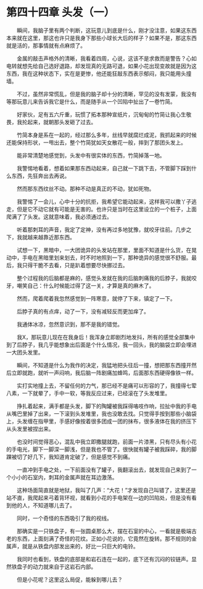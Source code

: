 # 第四十四章 头发（一）


　　瞬间，我脑子里有两个判断，这玩意儿到底是什么，刚才没注意，如果这东西本来就在这里，那这也许只是我身下那些小球长大后的样子？如果不是，那这东西就是活的，那事情就有点麻烦了。

　　金属的敲击声格外的清晰，我看着四周，心说，这该不是求救而是警告？心如电转就想先给自己选好退路，却发现真的无路可退，如果小花出现变故就是因为这东西，我在这种状态下，实在是更惨，他还能狂敲东西表示郁闷，我只能用头撞墙。

　　不过，虽然非常慌乱，但是我的脑子却十分的清晰，罕见的没有发蒙，我没有等那玩意儿来告诉我它是什么，而是随手从一个凹陷中扯出了一卷竹简。

　　好家伙，足有五六斤重，玩惯了拓本那种宣纸片，沉甸甸的竹简让我心生敬畏，我抡起来，就朝那头发砸了过去。

　　竹简本身是系在一起的，经过那么多年，丝线早就腐烂成泥，我抓起来的时候还能保持形状，一甩出去，整个竹简犹如天女散花一般，摔到了那团头发上。

　　能非常清楚地感觉到，头发中有很实体的东西，竹简掉落一地。

　　我警惕地看着，想着如果那东西动起来，自己就一下跳下去，不管脚下踩到什么东西，先狂奔出去再说。

　　然而那东西纹丝不动。那种不动是真正的不动，犹如死物。

　　我警惕了一会儿，心中十分的抗拒，我希望它能动起来，这样我可以撒丫子逃走，但是它不动它就有可能是无害的。也许只是当时在这里设立的一个桩子，上面爬满了了头发。这就意味着，我必须通过去。

　　听着那刺耳的声音，我定了定神，没有再过多地犹豫，就咬牙往前。几步之下，我就越来越靠近那东西。

　　试想一下，黑暗中，一大团诡异的头发站在那里，里面不知道是什么货，在晃动中，手电在黑暗里划来划去，时不时地照到一下，那种诡异的感觉很不舒服。最后，我只得干脆不去看，只是趴着想要尽快挪过去。

　　整个过程我的后脑都是麻的，感觉头发就在我的后脑刺痛我的后脖子，我就咬牙，嘲笑自己：什么时候能过得了这一关，才算是真的麻木了。

　　然而，爬着爬着我忽然感觉到一阵寒意，就停了下来，镇定了一下。

　　后脖子真的有点痒，动了一下，没有减轻反而更加痒了。

　　我通体冰凉，忽然意识到，那不是我的错觉。

　　我X，那玩意儿现在在我身后！我浑身立即剧烈地发抖，所有的感觉全部集中到了后脖子，我几乎能想象出后面是个什么情况，我一回头，我的脑袋立即会埋进一大团头发里。

　　瞬间，不知道是什么为我作的决定，我猛地把头往后一撞，想把那东西撞开然后立即就跑，就听一声闷响，我后脑一阵剧痛加蜂鸣，后面那东西硬得像铁一样。

　　实打实地撞上去，不留任何的力气，那已经不是痛可以形容的了，我撞得七荤八素，一下就晕了，手中一软，等我反应过来，已经滚在了头发堆里。

　　挣扎着起来，满手都是头发，脚下的陶罐被我踩得咯吱作响，拉扯中我的手电从嘴巴里掉了出来，一下滚到头发堆里，我也没敢去找。只觉得手按到那些小脑袋上，头发缠在指甲里，手感好像按着很多团成一团的抹布，很多液体在我的挤压下从头发里被捏出来。

　　也没时间觉得恶心，混乱中我立即撒腿就跑，前面一片漆黑，只有尽头有小花的手电光，脚下一脚深一脚浅，但是我也不管了。很快就有罐子被我踩碎，我的脚踝被切了好几下，我知道肯定破了，但是感觉不到痛。

　　一直冲到手电之处，一下前面没有了罐子，我翻滚出去，就发现自己来到了一个小小的石室内，刺耳的金属声就在耳边激荡。

　　这种场面简直就是地狱，我叫了几声：“大花！”才发现自己叫错了，这里还是站不直，我爬起来弓着背环视，就看到小花的手电架在—边的凹陷处，但是没有看到他的人，不知道哪儿去了。

　　同时，一个奇怪的东西吸引了我的视线。

　　那确实是一只铁盘子，有一张圆桌那么大，摆在石室的中心，一看就是极端古老的东西，上面刻满了奇怪的花纹。正如小花说的，它竟然在旋转。那不规则的金属声，就是从铁盘内部发出来的，好比一只巨大的电铃。

　　我同时也看到，铁盘的底部是和岩石连在一起的，底下还有沉闷的铰链声。显然铁盘子的动力就来自于这岩石内部。

　　但是小花呢？这里这么局促，能躲到哪儿去？


